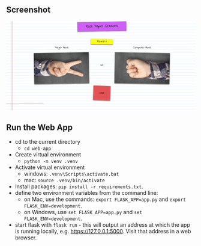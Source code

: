 ## Screenshot
![screenshot](./static/images/Screenshot.png)



## Run the Web App

- cd to the current directory
  - `cd web-app`
- Create virtual environment
  - `python -m venv .venv`
- Activate virtual environment
  - windows: `.venv\Scripts\activate.bat`
  - mac: `source .venv/bin/activate`
- Install packages: `pip install -r requirements.txt`.
- define two environment variables from the command line:
  - on Mac, use the commands: `export FLASK_APP=app.py` and `export FLASK_ENV=development`.
  - on Windows, use `set FLASK_APP=app.py` and `set FLASK_ENV=development`.
- start flask with `flask run` - this will output an address at which the app is running locally, e.g. https://127.0.0.1:5000. Visit that address in a web browser.
